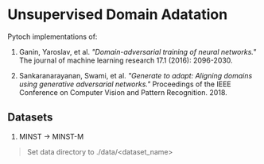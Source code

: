 # Unsupervised Domain Adatation

Pytoch implementations of:

1. Ganin, Yaroslav, et al. *"Domain-adversarial training of neural networks."* The journal of machine learning research 17.1 (2016): 2096-2030.

2. Sankaranarayanan, Swami, et al. *"Generate to adapt: Aligning domains using generative adversarial networks."* Proceedings of the IEEE Conference on Computer Vision and Pattern Recognition. 2018.

## Datasets

1. MINST -> MINST-M

> Set data directory to ./data/<dataset_name>
